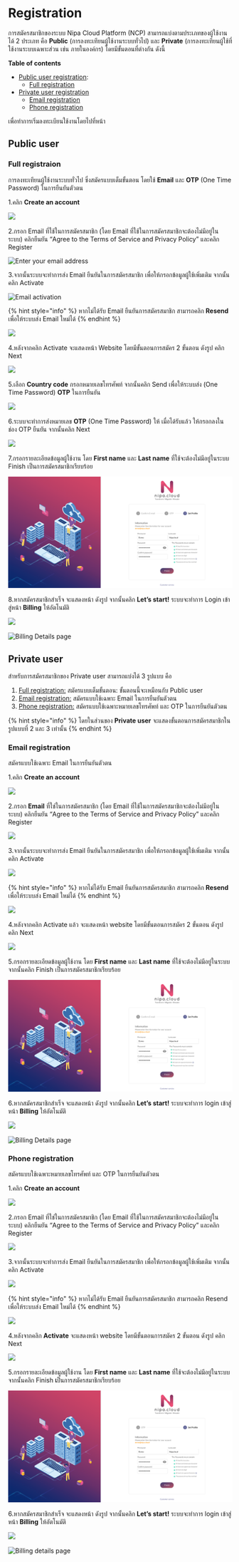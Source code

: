 # Registration

การสมัครสมาชิกของระบบ Nipa Cloud Platform \(NCP\) สามารถแบ่งตามประเภทของผู้ใช้งานได้ 2 ประเภท คือ **Public** \(การลงทะเทียนผู้ใช้งานระบบทั่วไป\) และ **Private** \(การลงทะเทียนผู้ใช้ที่ใช้งานระบบเฉพาะส่วน เช่น ภายในองค์กร\) โดยมีขั้นตอนที่ต่างกัน ดังนี้

**Table of contents**

* [Public user registration](registration.md#public-user): 
  * [Full registration](registration.md#full-registraion)
* [Private user registration](registration.md#private-user)
  * [Email registration](registration.md#email-registration)
  * [Phone registration](registration.md#phone-registration)

เพื่อทำการเริ่มลงทะเบียนใช้งานโดยไปที่หน้า

## **Public user**

### Full registraion

การลงทะเทียนผู้ใช้งานระบบทั่วไป ซึ่งสมัครแบบเต็มขั้นตอน โดยใช้ **Email** และ **OTP** \(One Time Password\) ในการยืนยันตัวตน

1.คลิก **Create an account**

![](https://lh6.googleusercontent.com/2dTaohUBBLlzGBQ5AWacdeaUBpk3WxocPG66tPAACLfNV60BuCekLJx5kRgt4KoX0NbVtbB_s4k-6BZILtRMf5xY4ZZP6qVhW9LRsjEqHY4Pl4_QFg66L5YM967bg0pvNJHZtLk)

2.กรอก Email ที่ใช้ในการสมัครสมาชิก \(โดย Email ที่ใช้ในการสมัครสมาชิกจะต้องไม่มีอยู่ในระบบ\) คลิกยืนยัน “Agree to the Terms of Service and Privacy Policy” และคลิก Register

![Enter your email address](https://lh5.googleusercontent.com/EBjc6pYjrnpJIhEtNXW6TXcvtNNplZHpLP4nekMxR1j284mz1fgcHptFJmwPHRFv2tLUfVwQ75tUDHDHSVdEnemxdCxlpXF88sTshBbt6wREFP9zHYleq4hgsoLfJfOGjPDCcWU)

3.จากนั้นระบบจะทำการส่ง Email ยืนยันในการสมัครสมาชิก เพื่อให้กรอกข้อมูลผู้ใช้เพิ่มเติม จากนั้นคลิก Activate

![Email activation](https://lh3.googleusercontent.com/tvM_eLbqlvnxkni-MoXv6Zq1lIOcKh9FcPXkEg6vD7vfDuUGz6oENzAMpNMCq0C7-Vhhye5uW2k1kvaRA4t6lJJlik5Gf6tJhoFBYTJQsUh9DNvmyajjX8nJ0R0t3K2O_fQWXAc)

{% hint style="info" %}
หากไม่ได้รับ Email ยืนยันการสมัครสมาชิก สามารถคลิก **Resend** เพื่อให้ระบบส่ง Email ใหม่ได้
{% endhint %}

![](https://lh5.googleusercontent.com/hr8HLJNkn7V5S2ebQw8HGv_TywYZwBz6-0ihEk-VhBG6D4FmTpVDUaKE56n-pTijtSGC721JFZJxhTzvun4AM9vgg3lY__XqS7ZH6GxRLUy44LrXEyKVesGoGPPjf2Wii4vBnwQ)

4.หลังจากคลิก Activate จะแสดงหน้า Website โดยมีขั้นตอนการสมัคร 2 ขั้นตอน ดังรูป คลิก Next

![](https://lh4.googleusercontent.com/EiaMpUoyImooLpS2iFjdnGKkKnqJ_9LMojlWi0m2A4f_p-jGYmsLpurLI6XIxlpxvAbyop28EuQ-QB9zbwkQ-XQZmlLSrgZ1Q3oRB5ViTy9DnxLzcj0xiBwiQr1pXGhnel8y1z4)

5.เลือก **Country code** กรอกหมายเลขโทรศัพท์ จากนั้นคลิก Send เพื่อให้ระบบส่ง \(One Time Password\) **OTP** ในการยืนยัน

![](https://lh5.googleusercontent.com/25M8KhFLIbonBtjIWjdwtkh70CnT1bMsAf2qbUDRRvczDSYJ0X_cYfjO93HHvqnwL-_1fgFD3_8DJOGCkYwDcn_iQ6rgCjR-d-dgMTTrTiMqBW2QILZ0WiweIuw_uk1-PIGStbo)

6.ระบบจะทำการส่งหมายเลข **OTP** \(One Time Password\) ให้ เมื่อได้รับแล้ว ให้กรอกลงในช่อง OTP ยืนยัน จากนั้นคลิก Next

![](https://lh6.googleusercontent.com/lNayxRUrHlKKNdSuKXNA5l98WA2FWaEQ5IvAj20o7IHdiZ65pM_dtx2dKtt1AzAPA00TC6_U_27_8Nu-rPLUrd3TeJMgWOTeB-vhh6biqDTJA3hg9UgjV9vesuEPq0lhJOelcfM)

7.กรอกรายละเอียดข้อมูลผู้ใช้งาน โดย **First name** และ **Last name** ที่ใช้จะต้องไม่มีอยู่ในระบบ Finish เป็นการสมัครสมาชิกเรียบร้อย

![](../.gitbook/assets/registration-public-7.png)

8.หากสมัครสมาชิกสำเร็จ จะแสดงหน้า ดังรูป จากนั้นคลิก **Let’s start!** ระบบจะทำการ Login เข้าสู่หน้า **Billing** ให้อัตโนมัติ

![](https://lh6.googleusercontent.com/ERDSYclQ2EynMkDkt6G_aL295W153TXqrYY51Fo_QPkFjcr3TfFOpWlFfdetkpCFe325DEi3HU1ssVN7aA1XvOUBTNXu3MPjEEHKFuX_gBwH0uu8YBunl4c7BD_0FMCVmBtL2R0)

![Billing Details page ](https://lh5.googleusercontent.com/QGWJ1oXzyT1h_-HwVm9vFUAPTplD1oS5H-7ukkpKZrxG2lHsw0fDoX6-YeCEP_AkJfL3TKpghwiJm6wCsdI8eTbbKStvODzlsTjP-6qXNB7kb0tTLcrSWJr1lWmqPVTh379-cW0)

## **Private user**

สำหรับการสมัครสมาชิกของ Private user สามารถแบ่งได้ 3 รูปแบบ คือ  
1. [Full registration:](registration.md#full-registraion) สมัครแบบเต็มขั้นตอน: ขั้นตอนนี้จะเหมือนกับ Public user  
2. [Email registration:](registration.md#email-registration) สมัครแบบใช้เฉพาะ Email ในการยืนยันตัวตน  
3. [Phone registration:](registration.md#phone-registration) สมัครแบบใช้เฉพาะหมายเลขโทรศัพท์ และ OTP ในการยืนยันตัวตน

{% hint style="info" %}
โดยในส่วนของ **Private user** จะแสดงขั้นตอนการสมัครสมาชิกในรูปแบบที่ 2 และ 3 เท่านั้น
{% endhint %}

### Email registration

สมัครแบบใช้เฉพาะ Email ในการยืนยันตัวตน

1.คลิก **Create an account**

![](https://lh6.googleusercontent.com/2dTaohUBBLlzGBQ5AWacdeaUBpk3WxocPG66tPAACLfNV60BuCekLJx5kRgt4KoX0NbVtbB_s4k-6BZILtRMf5xY4ZZP6qVhW9LRsjEqHY4Pl4_QFg66L5YM967bg0pvNJHZtLk)

2.กรอก **Email** ที่ใช่ในการสมัครสมาชิก \(โดย Email ที่ใช้ในการสมัครสมาชิกจะต้องไม่มีอยู่ในระบบ\) คลิกยืนยัน “Agree to the Terms of Service and Privacy Policy” และคลิก Register

![](https://lh5.googleusercontent.com/EBjc6pYjrnpJIhEtNXW6TXcvtNNplZHpLP4nekMxR1j284mz1fgcHptFJmwPHRFv2tLUfVwQ75tUDHDHSVdEnemxdCxlpXF88sTshBbt6wREFP9zHYleq4hgsoLfJfOGjPDCcWU)

3.จากนั้นระบบจะทำการส่ง Email ยืนยันในการสมัครสมาชิก เพื่อให้กรอกข้อมูลผู้ใช้เพิ่มเติม จากนั้นคลิก Activate

![](https://lh3.googleusercontent.com/tvM_eLbqlvnxkni-MoXv6Zq1lIOcKh9FcPXkEg6vD7vfDuUGz6oENzAMpNMCq0C7-Vhhye5uW2k1kvaRA4t6lJJlik5Gf6tJhoFBYTJQsUh9DNvmyajjX8nJ0R0t3K2O_fQWXAc)

{% hint style="info" %}
หากไม่ได้รับ Email ยืนยันการสมัครสมาชิก สามารถคลิก **Resend** เพื่อให้ระบบส่ง Email ใหม่ได้
{% endhint %}

![](https://lh5.googleusercontent.com/hr8HLJNkn7V5S2ebQw8HGv_TywYZwBz6-0ihEk-VhBG6D4FmTpVDUaKE56n-pTijtSGC721JFZJxhTzvun4AM9vgg3lY__XqS7ZH6GxRLUy44LrXEyKVesGoGPPjf2Wii4vBnwQ)

4.หลังจากคลิก Activate แล้ว จะแสดงหน้า website โดยมีขั้นตอนการสมัคร 2 ขั้นตอน ดังรูป คลิก Next

![](https://lh4.googleusercontent.com/cUIQNPNa7_weODk7W3xhV054QR8pOxXc1ch8lu-SyCkXxmAG1pL8nLJFeazyoOm3py0gL1JKcYK2feyzNMCJ6N0MTNCpoAZc29ThuTT0lDpSq08VqUd36rfrO_qe_PN3QpKAut0)

5.กรอกรายละเอียดข้อมูลผู้ใช้งาน โดย **First name** และ **Last name** ที่ใช้จะต้องไม่มีอยู่ในระบบ จากนั้นคลิก Finish เป็นการสมัครสมาชิกเรียบร้อย

![](../.gitbook/assets/registration-private-email-5.png)

6.หากสมัครสมาชิกสำเร็จ จะแสดงหน้า ดังรูป จากนั้นคลิก **Let’s start!** ระบบจะทำการ login เข้าสู่หน้า **Billing** ให้อัตโนมัติ

![](https://lh6.googleusercontent.com/ERDSYclQ2EynMkDkt6G_aL295W153TXqrYY51Fo_QPkFjcr3TfFOpWlFfdetkpCFe325DEi3HU1ssVN7aA1XvOUBTNXu3MPjEEHKFuX_gBwH0uu8YBunl4c7BD_0FMCVmBtL2R0)

![Billing Details page](https://lh5.googleusercontent.com/QGWJ1oXzyT1h_-HwVm9vFUAPTplD1oS5H-7ukkpKZrxG2lHsw0fDoX6-YeCEP_AkJfL3TKpghwiJm6wCsdI8eTbbKStvODzlsTjP-6qXNB7kb0tTLcrSWJr1lWmqPVTh379-cW0)

### Phone registration

สมัครแบบใช้เฉพาะหมายเลขโทรศัพท์ และ OTP ในการยืนยันตัวตน

1.คลิก **Create an account**

![](https://lh6.googleusercontent.com/2dTaohUBBLlzGBQ5AWacdeaUBpk3WxocPG66tPAACLfNV60BuCekLJx5kRgt4KoX0NbVtbB_s4k-6BZILtRMf5xY4ZZP6qVhW9LRsjEqHY4Pl4_QFg66L5YM967bg0pvNJHZtLk)

2.กรอก Email ที่ใช่ในการสมัครสมาชิก \(โดย Email ที่ใช้ในการสมัครสมาชิกจะต้องไม่มีอยู่ในระบบ\) คลิกยืนยัน “Agree to the Terms of Service and Privacy Policy” และคลิก Register

![](https://lh5.googleusercontent.com/EBjc6pYjrnpJIhEtNXW6TXcvtNNplZHpLP4nekMxR1j284mz1fgcHptFJmwPHRFv2tLUfVwQ75tUDHDHSVdEnemxdCxlpXF88sTshBbt6wREFP9zHYleq4hgsoLfJfOGjPDCcWU)

3.จากนั้นระบบจะทำการส่ง Email ยืนยันในการสมัครสมาชิก เพื่อให้กรอกข้อมูลผู้ใช้เพิ่มเติม จากนั้นคลิก Activate

![](https://lh3.googleusercontent.com/tvM_eLbqlvnxkni-MoXv6Zq1lIOcKh9FcPXkEg6vD7vfDuUGz6oENzAMpNMCq0C7-Vhhye5uW2k1kvaRA4t6lJJlik5Gf6tJhoFBYTJQsUh9DNvmyajjX8nJ0R0t3K2O_fQWXAc)

{% hint style="info" %}
หากไม่ได้รับ Email ยืนยันการสมัครสมาชิก สามารถคลิก Resend เพื่อให้ระบบส่ง Email ใหม่ได้
{% endhint %}

![](https://lh5.googleusercontent.com/hr8HLJNkn7V5S2ebQw8HGv_TywYZwBz6-0ihEk-VhBG6D4FmTpVDUaKE56n-pTijtSGC721JFZJxhTzvun4AM9vgg3lY__XqS7ZH6GxRLUy44LrXEyKVesGoGPPjf2Wii4vBnwQ)

4.หลังจากคลิก **Activate** จะแสดงหน้า website โดยมีขั้นตอนการสมัคร 2 ขั้นตอน ดังรูป คลิก Next

![](https://lh5.googleusercontent.com/pgQTTUGgGgv3__VxDidL6qn2PlWn9nRgTqTNSPULWNwl5dFeBfTxUyQV8rT2b5qHJ8BhQy8pnl6bGAkUoc3AhrSzAuAtL3pIjnWS3OSYafOrcTDtu8Hqy3XRIax5xLpAqitCcew)

5.กรอกรายละเอียดข้อมูลผู้ใช้งาน โดย **First name** และ **Last name** ที่ใช้จะต้องไม่มีอยู่ในระบบ จากนั้นคลิก Finish **เ**ป็นการสมัครสมาชิกเรียบร้อย

![](../.gitbook/assets/registration-private-otp-5.png)

6.หากสมัครสมาชิกสำเร็จ จะแสดงหน้า ดังรูป จากนั้นคลิก **Let’s start!** ระบบจะทำการ login เข้าสู่หน้า **Billing** ให้อัตโนมัติ

![](https://lh6.googleusercontent.com/ERDSYclQ2EynMkDkt6G_aL295W153TXqrYY51Fo_QPkFjcr3TfFOpWlFfdetkpCFe325DEi3HU1ssVN7aA1XvOUBTNXu3MPjEEHKFuX_gBwH0uu8YBunl4c7BD_0FMCVmBtL2R0)

![Billing details page](https://lh5.googleusercontent.com/QGWJ1oXzyT1h_-HwVm9vFUAPTplD1oS5H-7ukkpKZrxG2lHsw0fDoX6-YeCEP_AkJfL3TKpghwiJm6wCsdI8eTbbKStvODzlsTjP-6qXNB7kb0tTLcrSWJr1lWmqPVTh379-cW0)

